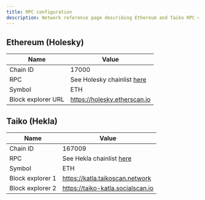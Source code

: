 ```yaml
---
title: RPC configuration
description: Network reference page describing Ethereum and Taiko RPC configurations.
---
```


## Ethereum (Holesky)

| Name               | Value                                                           |
| ------------------ | --------------------------------------------------------------- |
| Chain ID           | 17000                                                           |
| RPC                | See Holesky chainlist [here](https://chainlist.org/chain/17000) |
| Symbol             | ETH                                                             |
| Block explorer URL | https://holesky.etherscan.io                                    |

## Taiko (Hekla)

| Name               | Value                                                          |
| ------------------ | -------------------------------------------------------------- |
| Chain ID           | 167009                                                         |
| RPC                | See Hekla chainlist [here](https://chainlist.org/chain/167009) |
| Symbol             | ETH                                                            |
| Block explorer 1 | https://katla.taikoscan.network                                  |
| Block explorer 2 | https://taiko-katla.socialscan.io                                |
